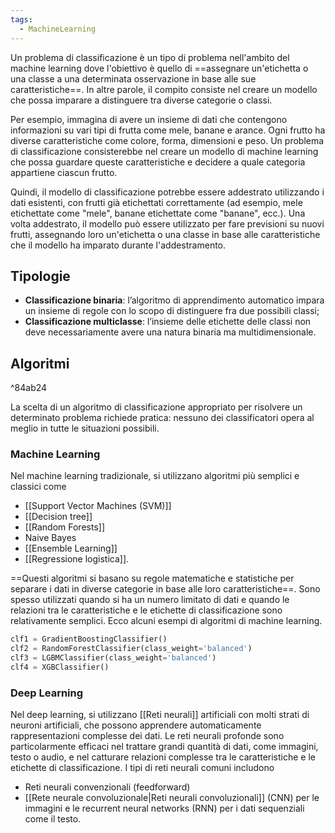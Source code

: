 ```yaml
---
tags:
  - MachineLearning
---
```

Un problema di classificazione è un tipo di problema nell'ambito del machine learning dove l'obiettivo è quello di ==assegnare un'etichetta o una classe a una determinata osservazione in base alle sue caratteristiche==. In altre parole, il compito consiste nel creare un modello che possa imparare a distinguere tra diverse categorie o classi.

Per esempio, immagina di avere un insieme di dati che contengono informazioni su vari tipi di frutta come mele, banane e arance. Ogni frutto ha diverse caratteristiche come colore, forma, dimensioni e peso. Un problema di classificazione consisterebbe nel creare un modello di machine learning che possa guardare queste caratteristiche e decidere a quale categoria appartiene ciascun frutto.

Quindi, il modello di classificazione potrebbe essere addestrato utilizzando i dati esistenti, con frutti già etichettati correttamente (ad esempio, mele etichettate come "mele", banane etichettate come "banane", ecc.).
Una volta addestrato, il modello può essere utilizzato per fare previsioni su nuovi frutti, assegnando loro un'etichetta o una classe in base alle caratteristiche che il modello ha imparato durante l'addestramento.

## Tipologie
* **Classificazione binaria**: l’algoritmo di apprendimento automatico impara un insieme di regole con lo scopo di distinguere fra due possibili classi;
* **Classificazione multiclasse**: l’insieme delle etichette delle classi non deve necessariamente avere una natura binaria ma multidimensionale.

## Algoritmi

^84ab24

La scelta di un algoritmo di classificazione appropriato per risolvere un determinato problema richiede pratica: nessuno dei classificatori opera al meglio in tutte le situazioni possibili.
### Machine Learning

Nel machine learning tradizionale, si utilizzano algoritmi più semplici e classici come
* [[Support Vector Machines (SVM)]]
* [[Decision tree]]
* [[Random Forests]]
* Naive Bayes
* [[Ensemble Learning]]
* [[Regressione logistica]]. 

==Questi algoritmi si basano su regole matematiche e statistiche per separare i dati in diverse categorie in base alle loro caratteristiche==. Sono spesso utilizzati quando si ha un numero limitato di dati e quando le relazioni tra le caratteristiche e le etichette di classificazione sono relativamente semplici.
Ecco alcuni esempi di algoritmi di machine learning.
```python
clf1 = GradientBoostingClassifier()
clf2 = RandomForestClassifier(class_weight='balanced')
clf3 = LGBMClassifier(class_weight='balanced')
clf4 = XGBClassifier()
```

### Deep Learning

Nel deep learning, si utilizzano [[Reti neurali]] artificiali con molti strati di neuroni artificiali, che possono apprendere automaticamente rappresentazioni complesse dei dati.
Le reti neurali profonde sono particolarmente efficaci nel trattare grandi quantità di dati, come immagini, testo o audio, e nel catturare relazioni complesse tra le caratteristiche e le etichette di classificazione.
I tipi di reti neurali comuni includono
* Reti neurali convenzionali (feedforward)
* [[Rete neurale convoluzionale|Reti neurali convoluzionali]] (CNN) per le immagini e le recurrent neural networks (RNN) per i dati sequenziali come il testo.